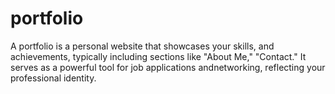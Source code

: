 # portfolio
A portfolio is a personal website that showcases your skills,  and achievements, typically including sections like "About Me," "Contact." It serves as a powerful tool for job applications andnetworking, reflecting your professional identity.
